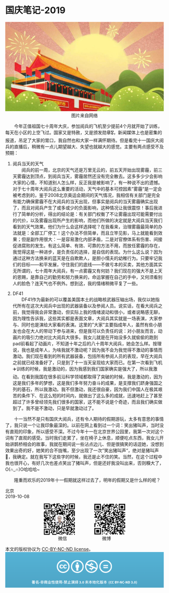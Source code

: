 # 国庆笔记-2019
<div align=center>

![刘心泉说](https://github.com/unetman/works/blob/master/resources/es1.jpg?raw=true)  
图片来自网络

<div align=left>

　　今年正值祖国七十周年大庆，参加阅兵的飞机至少提前4个月就开始了训练，每天在小区的上空飞过。国家又是特赦，又是颁发勋章🎖，新闻媒体上也是密集的报道，吊足了大家的胃口，我自然也和大家一样满怀期待。但是看完十一国庆大阅兵的直播后，稍微有一点儿期望越大、失望也就越大的感觉。主要有两点感受不及预期：  

1. 阅兵当天的天气  
　　阅兵的前一周，北京的天气还是万里无云的，前五天开始出现雾霾，前三天雾霾达到顶点，到阅兵当天，雾霾居然还没有完全散去。这多多少少会影响大家的心情，不知道别人怎么样，反正我是被影响了，有一种说不出的遗憾。对于七十周年大阅兵这么重要的活动，天气中的基本可控因素”雾霾“是一定会被考虑到的，鉴于2008北京奥运会期间的天气情况，我相信有关部门是完全有能力确保雾霾不在大阅兵的当天出现，但事实是阅兵的当天雾霾确实出现了，而且对阅兵产生了或多或少的负面影响，这种情况让我很震惊！事后我进行了简单的分析，得出的结论是：有关部门权衡了不让雾霾出现可能需要付出的代价，以及雾霾出现所产生的影响，而他们所做的决定就是大阅兵当天我们看到的天气效果。他们为什么会这样选择呢？在我看来，治理雾霾最简单的办法就是：全部工厂停工！这个办法不但简单，而且立竿见影，马上就能看到效果；但是副作用很大：一是容易激化内部矛盾，二是对官僚体系有伤害、间接促进腐败的发生。有这么简单、有效、可靠的方法不用，而放任雾霾的存在，我觉得这是一种进步，是负责任的选择，是自信的表现。为什么这么说？因为通过这种方法换来的蓝天是在自欺欺人，是胆小懦夫的幼稚行为。只要牢记我们的目标——和平发展，守住我们的底线——不做亏本的买卖，其他方面其实无所谓的，七十周年大阅兵，有一点雾霾又有何妨？我们现在的强大不是上天的恩赐，是靠自己的勤劳和努力换来的，命运掌握在自己的手中，又何须看别人的脸色？连天气也不例外。想到这，我的情绪稍微平复了一些。  

2. DF41  
　　DF41作为最新的可以覆盖美国本土的战略核武器压轴出场，我仅以她指代所有在这次大阅兵中出现的武器装备以及参阅人员。说实话，在看大阅兵之前，我觉得我会非常激动，但实际上我的情绪波动和很小，或者说略感无聊，因为理性告诉我，这些其实都是表面文章，大阅兵其实就是一场表演，大家参与、同时也是演给大家看的表演。这里的”大家“主要指成年人，虽然有些小朋友也会在大人的带动下参与进来，但是我可以负责任的说：对小朋友而言，动画片的吸引力绝对比大阅兵大很多。我女儿就是在开始没多久就偷偷的跑到pad前看起了动画片，不知道十年之后的八十周年大阅兵，她会怎么样。按理说，我也是成年人，为啥我就不激动呢？因为我不会为我觉得不激动的事情而激动。我们现在看到的所有武器装备，包括所有参阅人员的表现，早在大阅兵之前就已经准备好了，只是到了十一当天呈现给大家而已。在第一次看到飞机✈️训练的时候，我是激动的，因为我感到我们国家确实是强大了，所以我激动。在看到我国在很多前沿科学领域都取得了突破的时候，我是激动的，因为这是我们多年的梦想，这是我们多年努力奋斗的成果，是支撑我们跻身强国之列的基石，所以我激动。我不但激动，我还很自豪，因为我们中国人在极其艰苦的条件下、在这么短的时间内，就做出了这么多的成就，迅速地赶上了甚至超过了许多曾经领先我们很多的国家，这不能不说是个奇迹，而且我们确实做到了。我不是不激动，只是早就激动过了。  

　　十一当然不是只有国庆大阅兵，还有令人期待的假期游玩，太多有意思的事情了，我只说一个让我印象最深的。以前在网上看到过一个词：笑出猪叫声，当时没有直观的印象，所以感受不深。不过今年十一在北京世界公园里，我第一次对这个词有了直观的感受。当时我们走累了，坐在椅子上休息，顺便吃点东西，我女儿开始讲鹊桥相会的故事，我就在期间说一些沾点边儿、但是很搞笑的话逗她，没想到效果出奇的好，她笑的合不拢嘴，至少出现了一次”笑出猪叫声“，绝对是猪叫声🐷，我确定。就在我写下这些字的时候，我还是止不住的笑。当然，在这个过程中我也很开心，有好几次也差点笑出了猪叫声，但是还好我没叫出来，否则糗大了，O(∩_∩)O哈哈哈~  

　　隆重而欢乐的2019年十一假期就这样过去了，明年的假期又是什么样的呢？

北京  
2019-10-08

<div align=center>

<img src="https://github.com/unetman/works/blob/master/resources/wechat.jpg?raw=true" width = "100" height = "100" div align=center />　　　　
<img src="https://github.com/unetman/works/blob/master/resources/weibo.jpg?raw=true" width = "100" height = "100" div align=center />  
微信　　　　　　　　微博

<div align=left>

本文的版权协议为 [CC-BY-NC-ND license](https://creativecommons.org/licenses/by-nc-nd/3.0/deed.zh)。
![copyright](https://github.com/unetman/works/blob/master/resources/CC-BY-NC-ND.png?raw=true)
